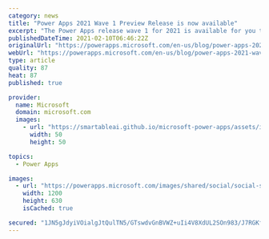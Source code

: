 ```yaml
---
category: news
title: "Power Apps 2021 Wave 1 Preview Release is now available"
excerpt: "The Power Apps release wave 1 for 2021 is available for you to enable in your environment ahead of the April rollout.  We have a number of new features that will modernize your end users model-driven app experiences."
publishedDateTime: 2021-02-10T06:46:22Z
originalUrl: "https://powerapps.microsoft.com/en-us/blog/power-apps-2021-wave-1-preview-release-is-now-available/"
webUrl: "https://powerapps.microsoft.com/en-us/blog/power-apps-2021-wave-1-preview-release-is-now-available/"
type: article
quality: 87
heat: 87
published: true

provider:
  name: Microsoft
  domain: microsoft.com
  images:
    - url: "https://smartableai.github.io/microsoft-power-apps/assets/images/organizations/microsoft.com-50x50.jpg"
      width: 50
      height: 50

topics:
  - Power Apps

images:
  - url: "https://powerapps.microsoft.com/images/shared/social/social-share-post-ignite.png"
    width: 1200
    height: 630
    isCached: true

secured: "1JN5gJdyiVOialgJtQulTN5/GTswdvGnBVWZ+uIi4V8XdUL2SOn983/J7RGKfugqr7xigWEe8jUYKLpauCbjaEEsJ8ibCy/nnS4uVPovHrh9ABz5xURy1lf8xEfHnTMWVRDob69MW6NmzK+0wv/USYeToGv46o7mJmo9spDI6gMPiexIngH9FvuF9VL1A+u91E+12moxibqw5M9uBkmZ8QQKDW0KhyBe/X3Y4UOB9gJZicbQQFbNrE6b52c32asr6lSehwm8Sjnw1H/hO9hF3Glyz+yihlSzKEJmDURObho9r19OqxFwPXzIKZaG/M2nb5yeVJnjeHmeUBnERpYhnMM+bHLkGBuLlDrt/siVPbU=;SnsLSmdjZDDIFEPWdRjw3g=="
---
```


